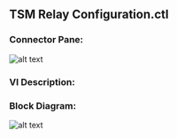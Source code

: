 ## **TSM Relay Configuration.ctl**
### Connector Pane:
![alt text](/Instrument%20Control/Relay/Pin%20Map/TSM%20Relay%20Configuration.ctlc.png "TSM Relay Configuration.ctl connector pane")

### VI Description:


### Block Diagram:
![alt text](/Instrument%20Control/Relay/Pin%20Map/TSM%20Relay%20Configuration.ctld.png "TSM Relay Configuration.ctl block diagram")

